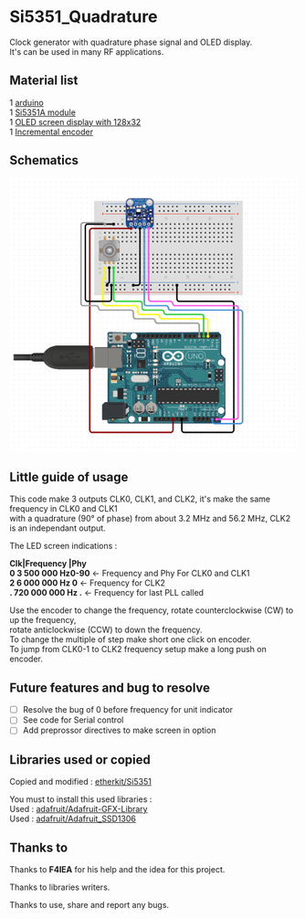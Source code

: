 # Si5351_Quadrature

Clock generator with quadrature phase signal and OLED display.  
It's can be used in many RF applications.

## Material list

1 [arduino](https://www.adafruit.com/product/2488 "Arduino")  
1 [Si5351A module](https://www.adafruit.com/product/2045 "Si5351 module")  
1 [OLED screen display with 128x32](https://www.adafruit.com/product/661 "OLED Display")  
1 [Incremental encoder](http://www.elma.com/en/products/rotary-switches/rotary-switching-products/product-pages/type-e33-detail/ "Incremental encoder")  

## Schematics 

![Schematics](/images/schematics.png)

## Little guide of usage

This code make 3 outputs CLK0, CLK1, and CLK2, it's make the same frequency in CLK0 and CLK1  
with a quadrature (90° of phase) from about 3.2 MHz and 56.2 MHz, CLK2 is an independant output.


The LED screen indications : 

**Clk|Frequency    |Phy**  
**0    3 500 000 Hz0-90**	<- Frequency and Phy For CLK0 and CLK1  
**2    6 000 000 Hz   0**	<- Frequency for CLK2  
**.  720 000 000 Hz   .**	<- Frequency for last PLL called  

Use the encoder to change the frequency, rotate counterclockwise (CW) to up the frequency,  
rotate anticlockwise (CCW) to down the frequency.  
To change the multiple of step make short one click on encoder.  
To jump from CLK0-1 to CLK2 frequency setup make a long push on encoder.  

## Future features and bug to resolve

- [ ] Resolve the bug of 0 before frequency for unit indicator  
- [ ] See code for Serial control
- [ ] Add preprossor directives to make screen in option

## Libraries used or copied

Copied and modified	: [etherkit/Si5351](https://github.com/etherkit/Si5351Arduino "Library for Si5351")  

You must to install this used libraries :  
Used 			: [adafruit/Adafruit-GFX-Library](https://github.com/adafruit/Adafruit-GFX-Library "Adafruit-GFX-Library")  
Used			: [adafruit/Adafruit\_SSD1306](https://github.com/adafruit/Adafruit_SSD1306 "Adafruit_SSD1306")  

## Thanks to

Thanks to **F4IEA** for his help and the idea for this project.

Thanks to libraries writers.  

Thanks to use, share and report any bugs.  

